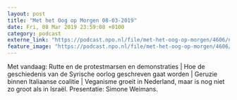 ```yaml
---
layout: post
title: "Met het Oog op Morgen 08-03-2019"
date: Fri, 08 Mar 2019 23:59:08 +0100
category: podcast
externe_link: "https://podcast.npo.nl/file/met-het-oog-op-morgen/4606/nporadio1_met-het-oog-op-morgen_20190308_met-het-oog-op-morgen-08-03-2019_7SU96N.mp3"
feature_image: "https://podcast.npo.nl/file/met-het-oog-op-morgen/4606/nporadio1_met-het-oog-op-morgen_20190308_met-het-oog-op-morgen-08-03-2019_7SU96N.mp3"
---
```


Met vandaag: Rutte en de protestmarsen en demonstraties | Hoe de geschiedenis van de Syrische oorlog geschreven gaat worden | Geruzie binnen Italiaanse coalitie | Veganisme groeit in Nederland, maar is nog niet zo groot als in Israël. Presentatie: Simone Weimans.
